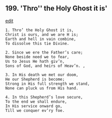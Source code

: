 
## 199.  'Thro'' the Holy Ghost it is'
[edit](https://docs.google.com/document/d/1rUknyU8cO5HlT8iBA8KcYKlUdq9hBop7/edit?mode=html)



    1. Thro’ the Holy Ghost it is,
    Christ is ours, and we are H is;
    Earth and hell in vain combine,
    To dissolve this tie Divine.

    2. Since we ere the Father’s care;
    None beside need we to fear,
    Us to Jesus He hath giv’n,
    Sons of God, and heirs of Heav’n. ,

    3. In His death we met our doom,
    He our Shepherd is become;
    Strong in His full strength we stand, 
    None can pluck us from His hand.

    4. In this Shepherd’s love secure,
    To the end we shall endure,
    In His service onward go,
    Till we conquer ev’ry foe.
